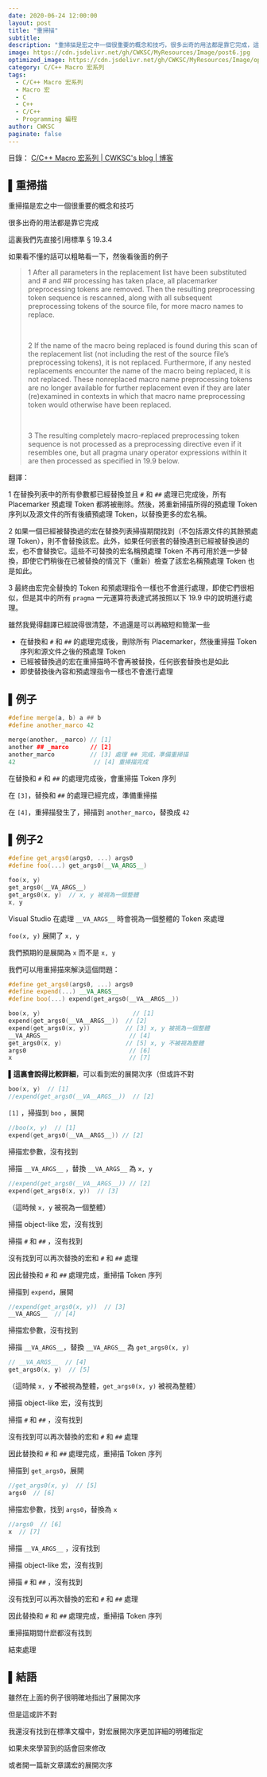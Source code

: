```yaml
---
date: 2020-06-24 12:00:00
layout: post
title: "重掃描"
subtitle: 
description: "重掃描是宏之中一個很重要的概念和技巧，很多出奇的用法都是靠它完成，這裏我們先直接引用標準 § 19.3.4 ，後面再有例子"
image: https://cdn.jsdelivr.net/gh/CWKSC/MyResources/Image/post6.jpg
optimized_image: https://cdn.jsdelivr.net/gh/CWKSC/MyResources/Image/optimized/post6_opt.jpg
category: C/C++ Macro 宏系列
tags:
  - C/C++ Macro 宏系列
  - Macro 宏
  - C
  - C++
  - C/C++
  - Programming 編程
author: CWKSC
paginate: false
---
```


目錄： <a href="https://cwksc.github.io/C_C++-Macro-宏系列/">C/C++ Macro 宏系列 | CWKSC's blog | 博客</a>

## ▌重掃描

重掃描是宏之中一個很重要的概念和技巧

很多出奇的用法都是靠它完成

這裏我們先直接引用標準 § 19.3.4 

如果看不懂的話可以粗略看一下，然後看後面的例子

> 1 After all parameters in the replacement list have been substituted and # and ## processing has taken place, all placemarker preprocessing tokens are removed. Then the resulting preprocessing token sequence is rescanned, along with all subsequent preprocessing tokens of the source file, for more macro names to replace. 
>
> <br>
>
> 2 If the name of the macro being replaced is found during this scan of the replacement list (not including the rest of the source file’s preprocessing tokens), it is not replaced. Furthermore, if any nested replacements encounter the name of the macro being replaced, it is not replaced. These nonreplaced macro name preprocessing tokens are no longer available for further replacement even if they are later (re)examined in contexts in which that macro name preprocessing token would otherwise have been replaced. 
>
> <br>
>
> 3 The resulting completely macro-replaced preprocessing token sequence is not processed as a preprocessing directive even if it resembles one, but all pragma unary operator expressions within it are then processed as specified in 19.9 below.

翻譯：

1 在替換列表中的所有參數都已經替換並且 `#` 和 `##` 處理已完成後，所有 Placemarker 預處理 Token 都將被刪除。然後，將重新掃描所得的預處理 Token 序列以及源文件的所有後續預處理 Token，以替換更多的宏名稱。

2 如果一個已經被替換過的宏在替換列表掃描期間找到（不包括源文件的其餘預處理 Token），則不會替換該宏。此外，如果任何嵌套的替換遇到已經被替換過的宏，也不會替換它。這些不可替換的宏名稱預處理 Token 不再可用於進一步替換，即使它們稍後在已被替換的情況下（重新）檢查了該宏名稱預處理 Token 也是如此。

3 最終由宏完全替換的 Token 和預處理指令一樣也不會進行處理，即使它們很相似，但是其中的所有 `pragma` 一元運算符表達式將按照以下 19.9 中的說明進行處理。

雖然我覺得翻譯已經說得很清楚，不過還是可以再縮短和簡潔一些

- 在替換和 `#` 和 `##` 的處理完成後，刪除所有 Placemarker，然後重掃描 Token 序列和源文件之後的預處理 Token
- 已經被替換過的宏在重掃描時不會再被替換，任何嵌套替換也是如此
- 即使替換後內容和預處理指令一樣也不會進行處理

## ▌例子

```c++
#define merge(a, b) a ## b
#define another_marco 42

merge(another, _marco) // [1]
another ## _marco      // [2] 
another_marco          // [3] 處理 ## 完成，準備重掃描
42                      // [4] 重掃描完成
```

在替換和 `#` 和 `##` 的處理完成後，會重掃描 Token 序列

在 `[3]`，替換和 `##` 的處理已經完成，準備重掃描

在 `[4]`，重掃描發生了，掃描到 `another_marco`，替換成 `42`

## ▌例子2

```c++
#define get_args0(args0, ...) args0
#define foo(...) get_args0(__VA_ARGS__)

foo(x, y)
get_args0(__VA_ARGS__)
get_args0(x, y)  // x, y 被視為一個整體
x, y
```

Visual Studio 在處理 `__VA_ARGS__` 時會視為一個整體的 Token 來處理

`foo(x, y)` 展開了 `x, y`

我們預期的是展開為 `x` 而不是  `x, y`

我們可以用重掃描來解決這個問題：

```c++
#define get_args0(args0, ...) args0
#define expend(...) __VA_ARGS__
#define boo(...) expend(get_args0(__VA__ARGS__))

boo(x, y)                          // [1]
expend(get_args0(__VA__ARGS__))  // [2]
expend(get_args0(x, y))          // [3] x, y 被視為一個整體
__VA_ARGS__                       // [4]
get_args0(x, y)                  // [5] x, y 不被視為整體
args0                             // [6]
x                                 // [7]
```

**▌這裏會說得比較詳細**，可以看到宏的展開次序（但或許不對

```c++
boo(x, y)  // [1]
//expend(get_args0(__VA__ARGS__))  // [2]
```

`[1]` ，掃描到 `boo` ，展開

```c++
//boo(x, y)  // [1]
expend(get_args0(__VA__ARGS__)) // [2]
```

掃描宏參數，沒有找到

掃描 `__VA_ARGS__` ，替換 `__VA_ARGS__` 為 `x, y`

```c++
//expend(get_args0(__VA__ARGS__)) // [2]
expend(get_args0(x, y))  // [3]
```

 （這時候 `x, y` 被視為一個整體）

掃描 object-like 宏，沒有找到

掃描 `#` 和 `##` ，沒有找到

沒有找到可以再次替換的宏和 `#` 和 `##` 處理

因此替換和 `#` 和 `##` 處理完成，重掃描 Token 序列

掃描到 `expend`，展開

```c++
//expend(get_args0(x, y))  // [3]
__VA_ARGS__  // [4]
```

掃描宏參數，沒有找到

掃描 `__VA_ARGS__`，替換 `__VA_ARGS__` 為 `get_args0(x, y)`

```c++
// __VA_ARGS__  // [4]
get_args0(x, y)  // [5]
```

（這時候 `x, y` **不**被視為整體，`get_args0(x, y)` 被視為整體）

掃描 object-like 宏，沒有找到

掃描 `#` 和 `##` ，沒有找到

沒有找到可以再次替換的宏和 `#` 和 `##` 處理

因此替換和 `#` 和 `##` 處理完成，重掃描 Token 序列

掃描到 `get_args0`，展開

```c++
//get_args0(x, y)  // [5]
args0  // [6]
```

掃描宏參數，找到 `args0`，替換為 `x`

```c++
//args0  // [6]
x  // [7]
```

掃描 `__VA_ARGS__` ，沒有找到

掃描 object-like 宏，沒有找到

掃描 `#` 和 `##` ，沒有找到

沒有找到可以再次替換的宏和 `#` 和 `##` 處理

因此替換和 `#` 和 `##` 處理完成，重掃描 Token 序列

重掃描期間什麽都沒有找到

結束處理

## ▌結語

雖然在上面的例子很明確地指出了展開次序

但是這或許不對

我還沒有找到在標準文檔中，對宏展開次序更加詳細的明確指定

如果未來學習到的話會回來修改

或者開一篇新文章講宏的展開次序